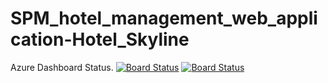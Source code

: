 # SPM_hotel_management_web_application-Hotel_Skyline
Azure Dashboard Status.
[![Board Status](https://dev.azure.com/TeamIncognito/f58fb9f6-d9a8-4109-a149-b181ea244dfb/efdcb9bf-3867-4e85-8d06-add3c82da147/_apis/work/boardbadge/217f7233-5a1b-4bde-af6c-0365f89d1f6f?columnOptions=1)](https://dev.azure.com/TeamIncognito/f58fb9f6-d9a8-4109-a149-b181ea244dfb/_boards/board/t/efdcb9bf-3867-4e85-8d06-add3c82da147/Microsoft.EpicCategory/)
[![Board Status](https://dev.azure.com/TeamIncognito/f58fb9f6-d9a8-4109-a149-b181ea244dfb/efdcb9bf-3867-4e85-8d06-add3c82da147/_apis/work/boardbadge/83786d85-60d8-4835-b8a3-aafa5a5d3251?columnOptions=1)](https://dev.azure.com/TeamIncognito/f58fb9f6-d9a8-4109-a149-b181ea244dfb/_boards/board/t/efdcb9bf-3867-4e85-8d06-add3c82da147/Microsoft.RequirementCategory/)
